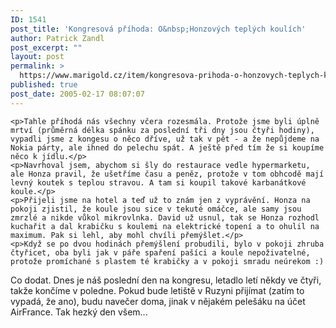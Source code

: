 ```yaml
---
ID: 1541
post_title: 'Kongresová příhoda: O&nbsp;Honzových teplých koulích'
author: Patrick Zandl
post_excerpt: ""
layout: post
permalink: >
  https://www.marigold.cz/item/kongresova-prihoda-o-honzovych-teplych-koulich
published: true
post_date: 2005-02-17 08:07:07
---
```

	<p>Tahle příhodá nás všechny včera rozesmála. Protože jsme byli úplně mrtví (průměrná délka spánku za poslední tři dny jsou čtyři hodiny), vypadli jsme z kongesu o něco dříve, už tak v pět - a že nepůjdeme na Nokia párty, ale ihned do pelechu spát. A ještě před tím že si koupíme něco k jídlu.</p>
	<p>Navrhoval jsem, abychom si šly do restaurace vedle hypermarketu, ale Honza pravil, že ušetříme času a peněz, protože v tom obhcodě mají levný koutek s teplou stravou. A tam si koupil takové karbanátkové koule.</p>
	<p>Přijeli jsme na hotel a teď už to znám jen z vyprávění. Honza na pokoji zjistil, že koule jsou sice v tekuté omáčce, ale samy jsou zmrzlé a nikde vůkol mikrovlnka. David už usnul, tak se Honza rozhodl kuchařit a dal krabičku s koulemi na elektrické topení a to ohulil na maximum. Pak si lehl, aby mohl chvíli přemýšlet.</p>
	<p>Když se po dvou hodinách přemýšlení probudili, bylo v pokoji zhruba čtyřicet, oba byli jak v páře spaření pašíci a koule nepoživatelné, protože promíchané s plastem té krabičky a v pokoji smradu neúrekom :) 
Co dodat. Dnes je náš poslední den na kongresu, letadlo letí někdy ve čtyři, takže končíme v poledne. Pokud bude letiště v Ruzyni přijímat (zatím  to vypadá, že ano), budu navečer doma, jinak v nějakém pelešáku na účet AirFrance. Tak hezký den všem...
</p>